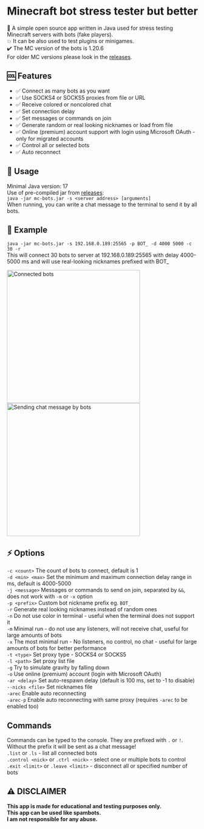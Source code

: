 # Minecraft bot stress tester but better
🤖 A simple open source app written in Java used for stress testing Minecraft servers with bots (fake players).  
💥 It can be also used to test plugins or minigames.  
✔️ The MC version of the bots is 1.20.6  
For older MC versions please look in the [releases](https://github.com/crpmax/mc-bots/releases " releases").

## 🆒 Features
- ✅ Connect as many bots as you want
- ✅ Use SOCKS4 or SOCKS5 proxies from file or URL
- ✅ Receive colored or noncolored chat
- ✅ Set connection delay
- ✅ Set messages or commands on join
- ✅ Generate random or real looking nicknames or load from file
- ✅ Online (premium) account support with login using Microsoft OAuth - only for migrated accounts  
- ✅ Control all or selected bots
- ✅ Auto reconnect

## 📖 Usage
Minimal Java version: 17  
Use of pre-compiled jar from [releases](https://github.com/crpmax/mc-bots/releases " releases"):  
`java -jar mc-bots.jar -s <server address> [arguments]`  
When running, you can write a chat message to the terminal to send it by all bots.

## 🧪 Example
`java -jar mc-bots.jar -s 192.168.0.189:25565 -p BOT_ -d 4000 5000 -c 30 -r`  
This will connect 30 bots to server at 192.168.0.189:25565 with delay 4000-5000 ms and will use real-looking nicknames prefixed with BOT_

<img src="https://imgur.com/XWcckas.png" title="Connected bots" width="350px"/>
<img src="https://imgur.com/CvJq1Io.gif" title="Sending chat message by bots" width="350px"/>


## ⚡ Options
`-c <count>` The count of bots to connect, default is 1  
`-d <min> <max>` Set the minimum and maximum connection delay range in ms, default is 4000-5000  
`-j <message>` Messages or commands to send on join, separated by `&&`, does not work with `-m` or `-x` option  
`-p <prefix>` Custom bot nickname prefix eg. `BOT_`  
`-r` Generate real looking nicknames instead of random ones  
`-n` Do not use color in terminal - useful when the terminal does not support it  
`-m` Minimal run - do not use any listeners, will not receive chat, useful for large amounts of bots  
`-x` The most minimal run - No listeners, no control, no chat - useful for large amounts of bots for better performance  
`-t <type>` Set proxy type - SOCKS4 or SOCKS5  
`-l <path>` Set proxy list file  
`-g` Try to simulate gravity by falling down  
`-o` Use online (premium) account (login with Microsoft OAuth)  
`-ar <delay>` Set auto-respawn delay (default is 100 ms, set to -1 to disable)  
`--nicks <file>` Set nicknames file  
`-arec` Enable auto reconnecting<br>
`-arec-p` Enable auto reconnecting with same proxy (requires `-arec` to be enabled too)


## Commands
Commands can be typed to the console. They are prefixed with `.` or `!`.
Without the prefix it will be sent as a chat message!  
`.list` or `.ls` - list all connected bots  
`.control <nick>` or `.ctrl <nick>` - select one or multiple bots to control  
`.exit <limit>` or `.leave <limit>` - disconnect all or specified number of bots   

## ⚠ DISCLAIMER
**This app is made for educational and testing purposes only.  
This app can be used like spambots.  
I am not responsible for any abuse.**
